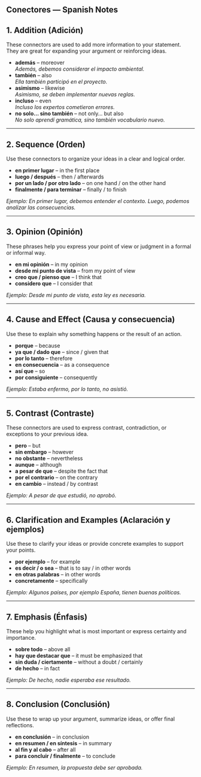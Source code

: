 <h2>Conectores — Spanish Notes</h2>

<h2>1. Addition (Adición)</h2>
<p>
  These connectors are used to add more information to your statement. They are great for expanding your argument or reinforcing ideas.
</p>

<ul>
  <li><strong>además</strong> – moreover<br><em>Además, debemos considerar el impacto ambiental.</em></li>
  <li><strong>también</strong> – also<br><em>Ella también participó en el proyecto.</em></li>
  <li><strong>asimismo</strong> – likewise<br><em>Asimismo, se deben implementar nuevas reglas.</em></li>
  <li><strong>incluso</strong> – even<br><em>Incluso los expertos cometieron errores.</em></li>
  <li><strong>no solo… sino también</strong> – not only… but also<br><em>No solo aprendí gramática, sino también vocabulario nuevo.</em></li>
</ul>

<hr>

<h2>2. Sequence (Orden)</h2>
<p>
  Use these connectors to organize your ideas in a clear and logical order.
</p>

<ul>
  <li><strong>en primer lugar</strong> – in the first place</li>
  <li><strong>luego / después</strong> – then / afterwards</li>
  <li><strong>por un lado / por otro lado</strong> – on one hand / on the other hand</li>
  <li><strong>finalmente / para terminar</strong> – finally / to finish</li>
</ul>

<p><em>Ejemplo: En primer lugar, debemos entender el contexto. Luego, podemos analizar las consecuencias.</em></p>

<hr>

<h2>3. Opinion (Opinión)</h2>
<p>
  These phrases help you express your point of view or judgment in a formal or informal way.
</p>

<ul>
  <li><strong>en mi opinión</strong> – in my opinion</li>
  <li><strong>desde mi punto de vista</strong> – from my point of view</li>
  <li><strong>creo que / pienso que</strong> – I think that</li>
  <li><strong>considero que</strong> – I consider that</li>
</ul>

<p><em>Ejemplo: Desde mi punto de vista, esta ley es necesaria.</em></p>

<hr>

<h2>4. Cause and Effect (Causa y consecuencia)</h2>
<p>
  Use these to explain why something happens or the result of an action.
</p>

<ul>
  <li><strong>porque</strong> – because</li>
  <li><strong>ya que / dado que</strong> – since / given that</li>
  <li><strong>por lo tanto</strong> – therefore</li>
  <li><strong>en consecuencia</strong> – as a consequence</li>
  <li><strong>así que</strong> – so</li>
  <li><strong>por consiguiente</strong> – consequently</li>
</ul>

<p><em>Ejemplo: Estaba enfermo, por lo tanto, no asistió.</em></p>

<hr>

<h2>5. Contrast (Contraste)</h2>
<p>
  These connectors are used to express contrast, contradiction, or exceptions to your previous idea.
</p>

<ul>
  <li><strong>pero</strong> – but</li>
  <li><strong>sin embargo</strong> – however</li>
  <li><strong>no obstante</strong> – nevertheless</li>
  <li><strong>aunque</strong> – although</li>
  <li><strong>a pesar de que</strong> – despite the fact that</li>
  <li><strong>por el contrario</strong> – on the contrary</li>
  <li><strong>en cambio</strong> – instead / by contrast</li>
</ul>

<p><em>Ejemplo: A pesar de que estudió, no aprobó.</em></p>

<hr>

<h2>6. Clarification and Examples (Aclaración y ejemplos)</h2>
<p>
  Use these to clarify your ideas or provide concrete examples to support your points.
</p>

<ul>
  <li><strong>por ejemplo</strong> – for example</li>
  <li><strong>es decir / o sea</strong> – that is to say / in other words</li>
  <li><strong>en otras palabras</strong> – in other words</li>
  <li><strong>concretamente</strong> – specifically</li>
</ul>

<p><em>Ejemplo: Algunos países, por ejemplo España, tienen buenas políticas.</em></p>

<hr>

<h2>7. Emphasis (Énfasis)</h2>
<p>
  These help you highlight what is most important or express certainty and importance.
</p>

<ul>
  <li><strong>sobre todo</strong> – above all</li>
  <li><strong>hay que destacar que</strong> – it must be emphasized that</li>
  <li><strong>sin duda / ciertamente</strong> – without a doubt / certainly</li>
  <li><strong>de hecho</strong> – in fact</li>
</ul>

<p><em>Ejemplo: De hecho, nadie esperaba ese resultado.</em></p>

<hr>

<h2>8. Conclusion (Conclusión)</h2>
<p>
  Use these to wrap up your argument, summarize ideas, or offer final reflections.
</p>

<ul>
  <li><strong>en conclusión</strong> – in conclusion</li>
  <li><strong>en resumen / en síntesis</strong> – in summary</li>
  <li><strong>al fin y al cabo</strong> – after all</li>
  <li><strong>para concluir / finalmente</strong> – to conclude</li>
</ul>

<p><em>Ejemplo: En resumen, la propuesta debe ser aprobada.</em></p>
